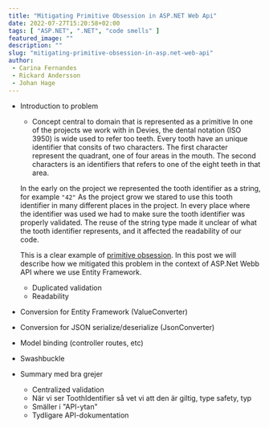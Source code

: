 ```yaml
---
title: "Mitigating Primitive Obsession in ASP.NET Web Api"
date: 2022-07-27T15:20:58+02:00
tags: [ "ASP.NET", ".NET", "code smells" ]
featured_image: ""
description: ""
slug: "mitigating-primitive-obsession-in-asp.net-web-api"
author:
 - Carina Fernandes
 - Rickard Andersson
 - Johan Hage
---
```


 - Introduction to problem
   - Concept central to domain that is represented as a primitive
   In one of the projects we work with in Devies, the dental notation (ISO 3950) is wide used to refer too teeth. 
   Every tooth have an unique identifier that consits of two characters.
   The first character represent the quadrant, one of four areas in the mouth.
   The second characters is an identifiers that refers to one of the eight teeth in that area.

   In the early on the project we represented the tooth identifier as a string, for example `"42"`
   As the project grow we stared to use this tooth identifier in many different places in the project.
   In every place where the identifier was used we had to make sure the tooth identifier was properly validated.
   The reuse of the string type made it unclear of what the tooth identifier represents, and it affected the readability of our code.
   
   This is a clear example of [primitive obsession]('insert-link').
   In this post we will describe how we mitigated this problem in the context of ASP.Net Webb API where we use Entity Framework.



   - Duplicated validation
   - Readability

 - Conversion for Entity Framework (ValueConverter)
 - Conversion for JSON serialize/deserialize (JsonConverter)
 - Model binding (controller routes, etc)
 - Swashbuckle

 - Summary med bra grejer
   - Centralized validation
   - När vi ser ToothIdentifier så vet vi att den är giltig, type safety, typ
   - Smäller i "API-ytan"
   - Tydligare API-dokumentation

